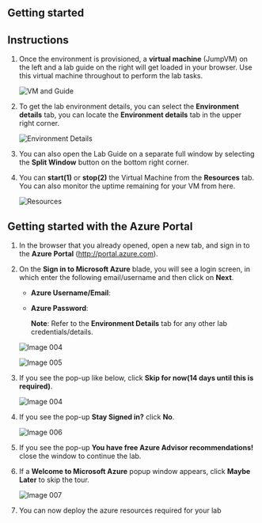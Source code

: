 ## Getting started

## Instructions

1. Once the environment is provisioned, a **virtual machine** (JumpVM) on the left and a lab guide on the right will get loaded in your browser. Use this virtual machine throughout to perform the lab tasks.

   ![VM and Guide](https://raw.githubusercontent.com/CloudLabs-Samples/EduLabs/main/Demo/azure/images/vmandguide.png)

2. To get the lab environment details, you can select the **Environment details** tab, you can locate the **Environment details** tab in the upper right corner.
   
   ![Environment Details](https://raw.githubusercontent.com/CloudLabs-Samples/EduLabs/main/Demo/azure/images/env-details.png)

3. You can also open the Lab Guide on a separate full window by selecting the **Split Window** button on the bottom right corner.
   
4. You can **start(1)** or **stop(2)** the Virtual Machine from the **Resources** tab. You can also monitor the uptime remaining for your VM from here.

   ![Resources](https://raw.githubusercontent.com/CloudLabs-Samples/EduLabs/main/Demo/azure/images/resources.png)

## Getting started with the Azure Portal

1. In the browser that you already opened, open a new tab, and sign in to the **Azure Portal** (<http://portal.azure.com>).

1. On the **Sign in to Microsoft Azure** blade, you will see a login screen, in which enter the following email/username and then click on **Next**.  

   * **Azure Username/Email**:  <inject key="AzureAdUserEmail"></inject> 
   * **Azure Password**:  <inject key="AzureAdUserPassword"></inject>

        **Note**: Refer to the **Environment Details** tab for any other lab credentials/details.
        
   ![Image 004](https://raw.githubusercontent.com/CloudLabs-Samples/EduLabs/main/Demo/azure/images/image-004.jpg)
  
   ![Image 005](https://raw.githubusercontent.com/CloudLabs-Samples/EduLabs/main/Demo/azure/images/image-005.jpg)
  
1. If you see the pop-up like below, click **Skip for now(14 days until this is required)**.

   ![Image 004](https://raw.githubusercontent.com/CloudLabs-Samples/EduLabs/main/Demo/azure/images/image004.png)

1. If you see the pop-up **Stay Signed in?** click **No**.

   ![Image 006](https://raw.githubusercontent.com/CloudLabs-Samples/EduLabs/main/Demo/azure/images/image-006.jpg)

1. If you see the pop-up **You have free Azure Advisor recommendations!** close the window to continue the lab. 

1. If a **Welcome to Microsoft Azure** popup window appears, click **Maybe Later** to skip the tour.

   ![Image 007](https://raw.githubusercontent.com/CloudLabs-Samples/EduLabs/main/Demo/azure/images/image-007.jpg)

1. You can now deploy the azure resources required for your lab
